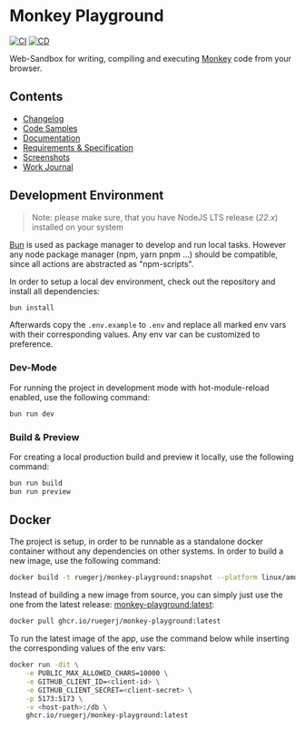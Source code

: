 # Monkey Playground

[![CI](https://github.com/ruegerj/monkey-playground/actions/workflows/ci.yaml/badge.svg)](https://github.com/ruegerj/monkey-playground/actions/workflows/ci.yaml)
[![CD](https://github.com/ruegerj/monkey-playground/actions/workflows/cd.yaml/badge.svg)](https://github.com/ruegerj/monkey-playground/actions/workflows/cd.yaml)

Web-Sandbox for writing, compiling and executing [Monkey](https://monkeylang.org/) code from your browser.

## Contents

- [Changelog](/CHANGELOG.md)
- [Code Samples](/docs/samples/)
- [Documentation](/docs/documentation.md)
- [Requirements & Specification](/docs/requirements.md)
- [Screenshots](/docs/screenshots/screenshots.md)
- [Work Journal](/docs/work-journal.md)

## Development Environment

> Note: please make sure, that you have NodeJS LTS release (_22.x_) installed on your system

[Bun](https://bun.sh/) is used as package manager to develop and run local tasks. However any node package manager (npm, yarn pnpm ...) should be compatible, since all actions are abstracted as "npm-scripts".

In order to setup a local dev environment, check out the repository and install all dependencies:

```bash
bun install
```

Afterwards copy the `.env.example` to `.env` and replace all marked env vars with their corresponding values. Any env var can be customized to preference.

### Dev-Mode

For running the project in development mode with hot-module-reload enabled, use the following command:

```bash
bun run dev
```

### Build & Preview

For creating a local production build and preview it locally, use the following command:

```bash
bun run build
bun run preview
```

## Docker

The project is setup, in order to be runnable as a standalone docker container without any dependencies on other systems. In order to build a new image, use the following command:

```bash
docker build -t ruegerj/monkey-playground:snapshot --platform linux/amd64  .
```

Instead of building a new image from source, you can simply just use the one from the latest release: [monkey-playground:latest](https://github.com/ruegerj/monkey-playground/pkgs/container/monkey-playground):

```bash
docker pull ghcr.io/ruegerj/monkey-playground:latest
```

To run the latest image of the app, use the command below while inserting the corresponding values of the env vars:

```bash
docker run -dit \
    -e PUBLIC_MAX_ALLOWED_CHARS=10000 \
    -e GITHUB_CLIENT_ID=<client-id> \
    -e GITHUB_CLIENT_SECRET=<client-secret> \
    -p 5173:5173 \
    -v <host-path>:/db \
    ghcr.io/ruegerj/monkey-playground:latest
```
